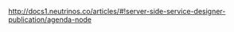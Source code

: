 <a href="http://docs1.neutrinos.co/articles/#!server-side-service-designer-publication/agenda-node" target="_blank">http://docs1.neutrinos.co/articles/#!server-side-service-designer-publication/agenda-node</a>

